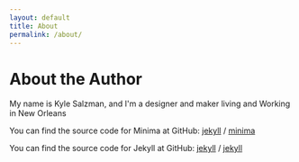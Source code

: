 ```yaml
---
layout: default
title: About
permalink: /about/
---
```

# About the Author

My name is Kyle Salzman, and I'm a designer and maker living and Working in New Orleans

You can find the source code for Minima at GitHub:
[jekyll][jekyll-organization] /
[minima](https://github.com/jekyll/minima)

You can find the source code for Jekyll at GitHub:
[jekyll][jekyll-organization] /
[jekyll](https://github.com/jekyll/jekyll)


[jekyll-organization]: https://github.com/jekyll
